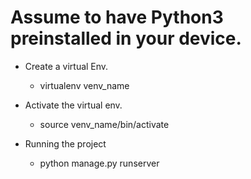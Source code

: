# Assume to have Python3 preinstalled in your device.
- Create a virtual Env.
    - virtualenv venv_name

- Activate the virtual env.
    - source venv_name/bin/activate

- Running the project
    - python manage.py runserver
